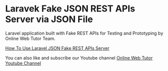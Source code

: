 # Laravek Fake JSON REST APIs Server via JSON File
Laravel application built with Fake REST APIs for Testing and Prototyping by Online Web Tutor Team.

[How To Use Laravel JSON Fake REST APIs Server](https://onlinewebtutorblog.com/create-laravel-json-fake-rest-apis-server-via-json-file/)

You can also like and subscribe our Youtube channel
[Online Web Tutor Youtube Channel](https://www.youtube.com/onlinewebtutor)
